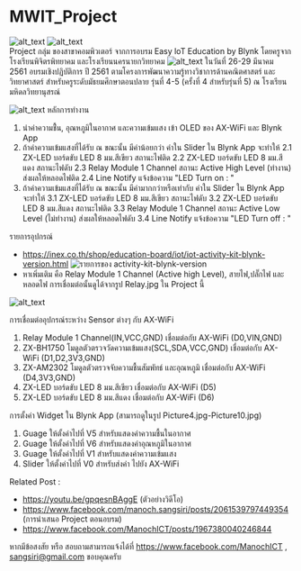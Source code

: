 # MWIT_Project
![alt_text](https://img.shields.io/badge/Compatible-ArduinoIDE-green.svg "bulidpassing")
![alt_text](https://img.shields.io/badge/Support-ESP8266-blue.svg "bulidpassing")<br>
Project กลุ่ม ของสาขาคอมพิวเตอร์ จากการอบรม Easy loT Education by Blynk 
โดยครูจากโรงเรียนพิจิตรพิทยาคม และโรงเรียนนครนายกวิทยาคม
![alt_text](https://sv1.picz.in.th/images/2019/04/14/tFsnO9.jpg)
ในวันที่ 26-29 มีนาคม 2561 อบรมเชิงปฏิบัติการ ปี 2561 ตามโครงการพัฒนาความรู้ทางวิชาการด้านคณิตศาสตร์ และวิทยาศาสตร์ สำหรับครูระดับมัธยมศึกษาตอนปลาย รุ่นที่ 4-5 (ครั้งที่ 4 สำหรับรุ่นที่ 5) ณ โรงเรียนมหิดลวิทยานุสรณ์

![alt_text](https://sv1.picz.in.th/images/2019/04/14/tFsHzb.jpg)
หลักการทำงาน
1. นำค่าความชื้่น, อุณหภูมิในอากาศ และความเข้มแสง เข้า OLED ของ AX-WiFi และ Blynk App 
2. ถ้าค่าความเข้มแสงที่ได้รับ ณ ขณะนั้น มีค่าน้อยกว่า ค่าใน Slider ใน Blynk App จะทำให้
  2.1 ZX-LED บอร์ดขับ LED 8 มม.สีเขียว สถานะไฟติด
  2.2 ZX-LED บอร์ดขับ LED 8 มม.สีแดง สถานะไฟดับ
  2.3 Relay Module 1 Channel สถานะ Active High Level (ทำงาน) ส่งผลให้หลอดไฟติด
  2.4 Line Notify แจ้งข้อความ "LED Turn on : "
3. ถ้าค่าความเข้มแสงที่ได้รับ ณ ขณะนั้น มีค่ามากกว่าหรือเท่ากับ ค่าใน Slider ใน Blynk App จะทำให้
  3.1 ZX-LED บอร์ดขับ LED 8 มม.สีเขียว สถานะไฟดับ
  3.2 ZX-LED บอร์ดขับ LED 8 มม.สีแดง สถานะไฟติด
  3.3 Relay Module 1 Channel สถานะ Active Low Level (ไม่ทำงาน) ส่งผลให้หลอดไฟดับ
  3.4 Line Notify แจ้งข้อความ "LED Turn off : "

รายการอุปกรณ์
- https://inex.co.th/shop/education-board/iot/iot-activity-kit-blynk-version.html
![รายการของ activity-kit-blynk-version](https://sv1.picz.in.th/images/2019/04/14/tFs6kD.jpg)
- หาเพิ่มเติม คือ Relay Module 1 Channel (Active high Level), สายไฟ,ปลั๊กไฟ และหลอดไฟ การเชื่อมต่อนั้นดูได้จากรูป Relay.jpg ใน Project นี้ 

![alt_text](https://sv1.picz.in.th/images/2019/04/14/tFsyaZ.jpg)

การเชื่อมต่ออุปกรณ์ระหว่าง Sensor ต่างๆ กับ AX-WiFi
1. Relay Module 1 Channel(IN,VCC,GND) เชื่อมต่อกับ AX-WiFi (D0,VIN,GND)
2. ZX-BH1750 โมดูลตัวตรวจวัดความเข้มแสง(SCL,SDA,VCC,GND) เชื่อมต่อกับ AX-WiFi (D1,D2,3V3,GND)
3. ZX-AM2302 โมดูลตัวตรวจจับความชื้นสัมพัทธ์ และอุณหภูมิ เชื่อมต่อกับ AX-WiFi (D4,3V3,GND)
4. ZX-LED บอร์ดขับ LED 8 มม.สีเขียว เชื่อมต่อกับ AX-WiFi (D5)
5. ZX-LED บอร์ดขับ LED 8 มม.สีแดง เชื่อมต่อกับ AX-WiFi (D6)

การตั้งค่า Widget ใน Blynk App (สามารถดูในรูป Picture4.jpg-Picture10.jpg)
1. Guage ให้ตั้งค่าไปที่ V5 สำหรับแสดงค่าความชื้นในอากาศ
2. Guage ให้ตั้งค่าไปที่ V6 สำหรับแสดงค่าอุณหภูมิในอากาศ
3. Guage ให้ตั้งค่าไปที่ V1 สำหรับแสดงค่าความเข้มแสง
4. Slider ให้ตั้งค่าไปที่ V0 สำหรับส่งค่า ไปยัง AX-WiFi

Related Post :
- https://youtu.be/gpqesnBAggE (ตัวอย่างวิดีโอ)
- https://www.facebook.com/manoch.sangsiri/posts/2061539797449354 (การนำเสนอ Project ตอนอบรม)
- https://www.facebook.com/ManochICT/posts/1967380040246844

หากมีข้อสงสัย หรือ สอบถามสามารถแจ้งได้ที่ https://www.facebook.com/ManochICT , sangsiri@gmail.com ขอบคุณครับ

